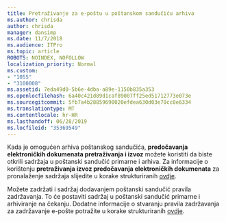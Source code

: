 ```yaml
---
title: Pretraživanje za e-poštu u poštanskom sandučiću arhiva
ms.author: chrisda
author: chrisda
manager: dansimp
ms.date: 11/7/2018
ms.audience: ITPro
ms.topic: article
ROBOTS: NOINDEX, NOFOLLOW
localization_priority: Normal
ms.custom:
- "1055"
- "3100008"
ms.assetid: 7eda49d0-5b6e-4dba-a89e-1150b835a353
ms.openlocfilehash: 6a40c421d89d1caf89007ff25ed51712773e073e
ms.sourcegitcommit: 5fb7a4b28859690020efdea630d03e70cc0e6334
ms.translationtype: MT
ms.contentlocale: hr-HR
ms.lasthandoff: 06/28/2019
ms.locfileid: "35369549"
---
```

Kada je omogućen arhiva poštanskog sandučića, **predočavanja elektroničkih dokumenata pretraživanja i izvoz** možete koristiti da biste otkrili sadržaja u poštanski sandučić primarne i arhiva. Za informacije o korištenju **pretraživanja izvoz predočavanja elektroničkih dokumenata** za pronalaženje sadržaja slijedite u korake strukturiranih [ovdje](https://docs.microsoft.com/office365/securitycompliance/export-search-results).
  
Možete zadržati i sadržaj dodavanjem poštanski sandučić pravila zadržavanja. To će postaviti sadržaj u poštanski sandučić primarne i arhiviranje na čekanju. Dodatne informacije o stvaranju pravila zadržavanja za zadržavanje e-pošte potražite u korake strukturiranih [ovdje](https://docs.microsoft.com/Office365/securitycompliance/retention-policies).
  